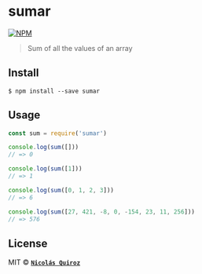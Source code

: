 # sumar

[![NPM](https://nodei.co/npm/sumar.png?downloads=true&downloadRank=true&stars=true)](https://nodei.co/npm/sumar/)

> Sum of all the values of an array


## Install

```
$ npm install --save sumar
```


## Usage

```js
const sum = require('sumar')

console.log(sum([]))
// => 0

console.log(sum([1]))
// => 1

console.log(sum([0, 1, 2, 3]))
// => 6

console.log(sum([27, 421, -8, 0, -154, 23, 11, 256]))
// => 576
```


## License

MIT © **[`Nicolás Quiroz`](https://nicolasquiroz.com)**
